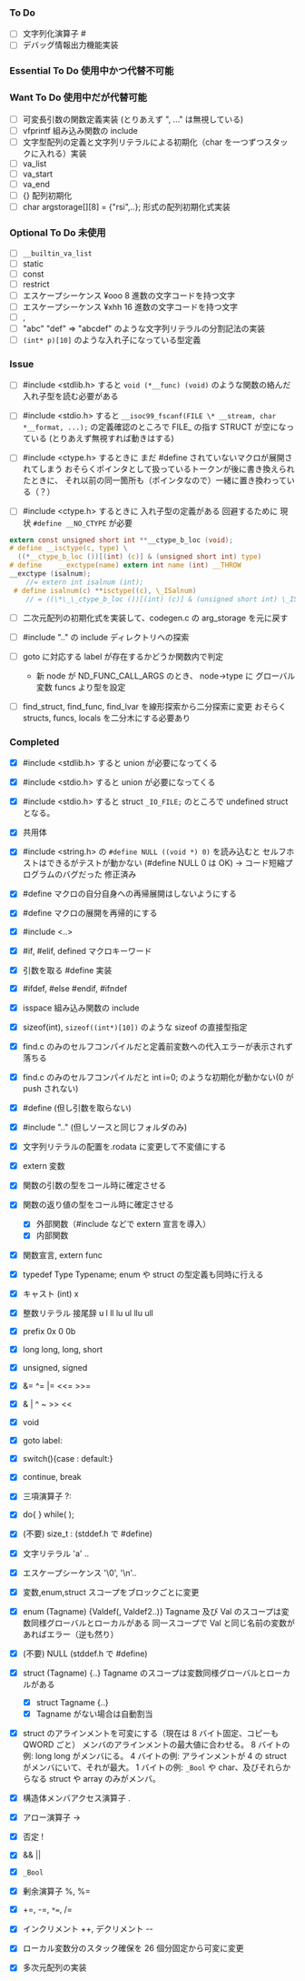 ### To Do

-   [ ] 文字列化演算子 #
-   [ ] デバッグ情報出力機能実装

### Essential To Do 使用中かつ代替不可能

### Want To Do 使用中だが代替可能

-   [ ] 可変長引数の関数定義実装 (とりあえず ", ..." は無視している)
-   [ ] vfprintf 組み込み関数の include
-   [ ] 文字型配列の定義と文字列リテラルによる初期化（char を一つずつスタックに入れる）実装
-   [ ] va_list
-   [ ] va_start
-   [ ] va_end
-   [ ] {} 配列初期化
-   [ ] char argstorage[][8] = {"rsi",..}; 形式の配列初期化式実装

### Optional To Do 未使用

-   [ ] `__builtin_va_list`
-   [ ] static
-   [ ] const
-   [ ] restrict
-   [ ] エスケープシーケンス ¥ooo 8 進数の文字コードを持つ文字
-   [ ] エスケープシーケンス ¥xhh 16 進数の文字コードを持つ文字
-   [ ] ,
-   [ ] "abc" "def" => "abcdef" のような文字列リテラルの分割記法の実装
-   [ ] `(int* p)[10]` のような入れ子になっている型定義

### Issue

-   [ ] #include <stdlib.h> すると `void (*__func) (void)` のような関数の絡んだ入れ子型を読む必要がある
-   [ ] #include <stdio.h> すると `__isoc99_fscanf(FILE \* __stream, char *__format, ...);` の定義確認のところで FILE\_ の指す STRUCT が空になっている (とりあえず無視すれば動きはする)

-   [ ] #include <ctype.h> するときに まだ #define されていないマクロが展開されてしまう
        おそらくポインタとして扱っているトークンが後に書き換えられたときに、
        それ以前の同一箇所も（ポインタなので）一緒に置き換わっている（？）
-   [ ] #include <ctype.h> するときに 入れ子型の定義がある
        回避するために 現状 `#define __NO_CTYPE` が必要

```c:/usr/include/ctype.h
extern const unsigned short int **__ctype_b_loc (void);
# define __isctype(c, type) \
  ((*__ctype_b_loc ())[(int) (c)] & (unsigned short int) type)
# define	__exctype(name)	extern int name (int) __THROW
__exctype (isalnum);
    //= extern int isalnum (int);
 # define isalnum(c) **isctype((c), \_ISalnum)
    // = ((\*\_\_ctype_b_loc ())[(int) (c)] & (unsigned short int) \_ISalnum)
```

-   [ ] 二次元配列の初期化式を実装して、codegen.c の arg_storage を元に戻す
-   [ ] #include ".." の include ディレクトリへの探索
-   [ ] goto に対応する label が存在するかどうか関数内で判定

    -   新 node が ND_FUNC_CALL_ARGS のとき、
        node->type に グローバル変数 funcs より型を設定

-   [ ] find_struct, find_func, find_lvar を線形探索から二分探索に変更
        おそらく structs, funcs, locals を二分木にする必要あり

### Completed

-   [x] #include <stdlib.h> すると union が必要になってくる
-   [x] #include <stdio.h> すると union が必要になってくる
-   [x] #include <stdio.h> すると struct `_IO_FILE;` のところで undefined struct となる。
-   [x] 共用体
-   [x] #include <string.h> の `#define NULL ((void *) 0)` を読み込むと
        セルフホストはできるがテストが動かない (#define NULL 0 は OK)
        -> コード短縮プログラムのバグだった 修正済み
-   [x] #define マクロの自分自身への再帰展開はしないようにする
-   [x] #define マクロの展開を再帰的にする
-   [x] #include <..>
-   [x] #if, #elif, defined マクロキーワード
-   [x] 引数を取る #define 実装
-   [x] #ifdef, #else #endif, #ifndef
-   [x] isspace 組み込み関数の include
-   [x] sizeof(int), `sizeof((int*)[10])` のような sizeof の直接型指定
-   [x] find.c のみのセルフコンパイルだと定義前変数への代入エラーが表示されず落ちる
-   [x] find.c のみのセルフコンパイルだと int i=0; のような初期化が動かない(0 が push されない)
-   [x] #define (但し引数を取らない)
-   [x] #include ".." (但しソースと同じフォルダのみ)
-   [x] 文字列リテラルの配置を.rodata に変更して不変値にする
-   [x] extern 変数
-   [x] 関数の引数の型をコール時に確定させる
-   [x] 関数の返り値の型をコール時に確定させる

    -   [x] 外部関数（#include などで extern 宣言を導入）
    -   [x] 内部関数

-   [x] 関数宣言, extern func
-   [x] typedef Type Typename;
        enum や struct の型定義も同時に行える
-   [x] キャスト (int) x
-   [x] 整数リテラル 接尾辞 u l ll lu ul llu ull
-   [x] prefix 0x 0 0b
-   [x] long long, long, short
-   [x] unsigned, signed
-   [x] &= ^= |= <<= >>=
-   [x] & | ^ ~ >> <<
-   [x] void
-   [x] goto label:
-   [x] switch(){case : default:}
-   [x] continue, break
-   [x] 三項演算子 ?:
-   [x] do{ } while( );
-   [x] (不要) size_t : (stddef.h で #define)
-   [x] 文字リテラル 'a' ..
-   [x] エスケープシーケンス '\0', '\n'..
-   [x] 変数,enum,struct スコープをブロックごとに変更
-   [x] enum (Tagname) {Valdef(, Valdef2..)}
        Tagname 及び Val のスコープは変数同様グローバルとローカルがある
        同一スコープで Val と同じ名前の変数があればエラー（逆も然り）
-   [x] (不要) NULL (stddef.h で #define)
-   [x] struct (Tagname) {..}
        Tagname のスコープは変数同様グローバルとローカルがある
    -   [x] struct Tagname {..}
    -   [x] Tagname がない場合は自動割当
-   [x] struct のアラインメントを可変にする（現在は 8 バイト固定、コピーも QWORD ごと）
        メンバのアラインメントの最大値に合わせる。
        8 バイトの例: long long がメンバにる。
        4 バイトの例: アラインメントが 4 の struct がメンバにいて、それが最大。
        1 バイトの例: `_Bool` や char、及びそれらからなる struct や array のみがメンバ。
-   [x] 構造体メンバアクセス演算子 .
-   [x] アロー演算子 ->
-   [x] 否定 !
-   [x] && ||
-   [x] `_Bool`
-   [x] 剰余演算子 %, %=
-   [x] +=, -=, `*=`, /=
-   [x] インクリメント ++, デクリメント --
-   [x] ローカル変数分のスタック確保を 26 個分固定から可変に変更
-   [x] 多次元配列の実装
